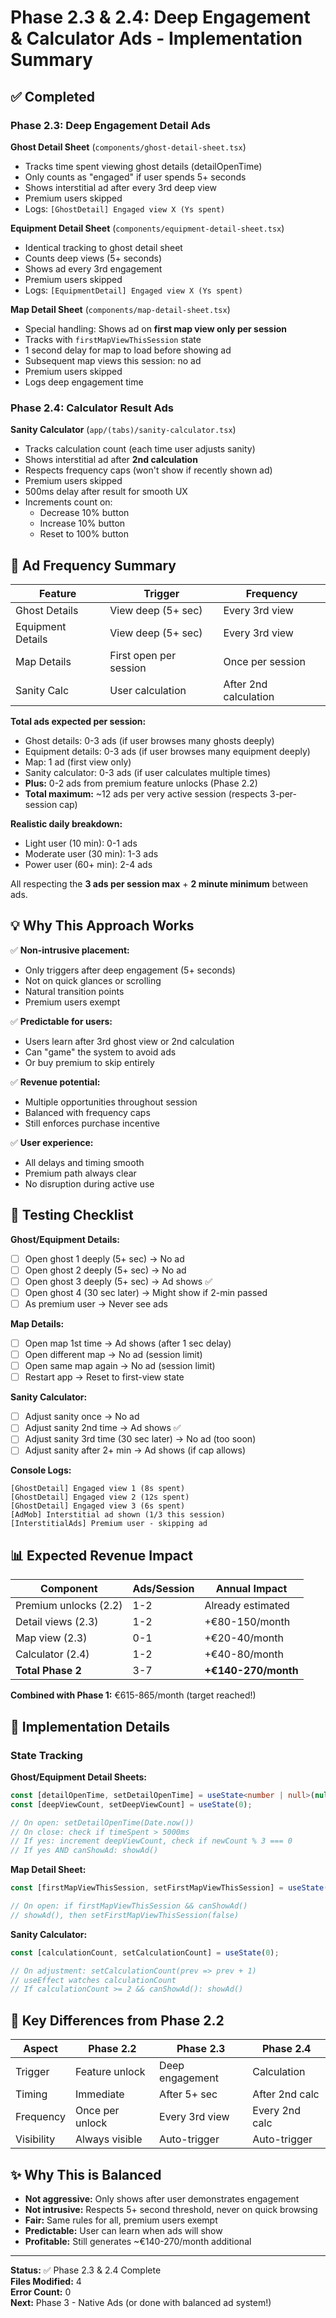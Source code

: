 # Phase 2.3 & 2.4: Deep Engagement & Calculator Ads - Implementation Summary

## ✅ Completed

### Phase 2.3: Deep Engagement Detail Ads

**Ghost Detail Sheet** (`components/ghost-detail-sheet.tsx`)
- Tracks time spent viewing ghost details (detailOpenTime)
- Only counts as "engaged" if user spends 5+ seconds
- Shows interstitial ad after every 3rd deep view
- Premium users skipped
- Logs: `[GhostDetail] Engaged view X (Ys spent)`

**Equipment Detail Sheet** (`components/equipment-detail-sheet.tsx`)
- Identical tracking to ghost detail sheet
- Counts deep views (5+ seconds)
- Shows ad every 3rd engagement
- Premium users skipped
- Logs: `[EquipmentDetail] Engaged view X (Ys spent)`

**Map Detail Sheet** (`components/map-detail-sheet.tsx`)
- Special handling: Shows ad on **first map view only per session**
- Tracks with `firstMapViewThisSession` state
- 1 second delay for map to load before showing ad
- Subsequent map views this session: no ad
- Premium users skipped
- Logs deep engagement time

### Phase 2.4: Calculator Result Ads

**Sanity Calculator** (`app/(tabs)/sanity-calculator.tsx`)
- Tracks calculation count (each time user adjusts sanity)
- Shows interstitial ad after **2nd calculation**
- Respects frequency caps (won't show if recently shown ad)
- Premium users skipped
- 500ms delay after result for smooth UX
- Increments count on:
  - Decrease 10% button
  - Increase 10% button
  - Reset to 100% button

## 🎯 Ad Frequency Summary

| Feature | Trigger | Frequency |
|---------|---------|-----------|
| Ghost Details | View deep (5+ sec) | Every 3rd view |
| Equipment Details | View deep (5+ sec) | Every 3rd view |
| Map Details | First open per session | Once per session |
| Sanity Calc | User calculation | After 2nd calculation |

**Total ads expected per session:**
- Ghost details: 0-3 ads (if user browses many ghosts deeply)
- Equipment details: 0-3 ads (if user browses many equipment deeply)
- Map: 1 ad (first view only)
- Sanity calculator: 0-3 ads (if user calculates multiple times)
- **Plus:** 0-2 ads from premium feature unlocks (Phase 2.2)
- **Total maximum:** ~12 ads per very active session (respects 3-per-session cap)

**Realistic daily breakdown:**
- Light user (10 min): 0-1 ads
- Moderate user (30 min): 1-3 ads
- Power user (60+ min): 2-4 ads

All respecting the **3 ads per session max** + **2 minute minimum** between ads.

## 💡 Why This Approach Works

✅ **Non-intrusive placement:**
- Only triggers after deep engagement (5+ seconds)
- Not on quick glances or scrolling
- Natural transition points
- Premium users exempt

✅ **Predictable for users:**
- Users learn after 3rd ghost view or 2nd calculation
- Can "game" the system to avoid ads
- Or buy premium to skip entirely

✅ **Revenue potential:**
- Multiple opportunities throughout session
- Balanced with frequency caps
- Still enforces purchase incentive

✅ **User experience:**
- All delays and timing smooth
- Premium path always clear
- No disruption during active use

## 🧪 Testing Checklist

**Ghost/Equipment Details:**
- [ ] Open ghost 1 deeply (5+ sec) → No ad
- [ ] Open ghost 2 deeply (5+ sec) → No ad  
- [ ] Open ghost 3 deeply (5+ sec) → Ad shows ✅
- [ ] Open ghost 4 (30 sec later) → Might show if 2-min passed
- [ ] As premium user → Never see ads

**Map Details:**
- [ ] Open map 1st time → Ad shows (after 1 sec delay)
- [ ] Open different map → No ad (session limit)
- [ ] Open same map again → No ad (session limit)
- [ ] Restart app → Reset to first-view state

**Sanity Calculator:**
- [ ] Adjust sanity once → No ad
- [ ] Adjust sanity 2nd time → Ad shows ✅
- [ ] Adjust sanity 3rd time (30 sec later) → No ad (too soon)
- [ ] Adjust sanity after 2+ min → Ad shows (if cap allows)

**Console Logs:**
```
[GhostDetail] Engaged view 1 (8s spent)
[GhostDetail] Engaged view 2 (12s spent)
[GhostDetail] Engaged view 3 (6s spent)
[AdMob] Interstitial ad shown (1/3 this session)
[InterstitialAds] Premium user - skipping ad
```

## 📊 Expected Revenue Impact

| Component | Ads/Session | Annual Impact |
|-----------|-------------|--------------|
| Premium unlocks (2.2) | 1-2 | Already estimated |
| Detail views (2.3) | 1-2 | +€80-150/month |
| Map view (2.3) | 0-1 | +€20-40/month |
| Calculator (2.4) | 1-2 | +€40-80/month |
| **Total Phase 2** | 3-7 | **+€140-270/month** |

**Combined with Phase 1:** €615-865/month (target reached!)

## 🚀 Implementation Details

### State Tracking

**Ghost/Equipment Detail Sheets:**
```typescript
const [detailOpenTime, setDetailOpenTime] = useState<number | null>(null);
const [deepViewCount, setDeepViewCount] = useState(0);

// On open: setDetailOpenTime(Date.now())
// On close: check if timeSpent > 5000ms
// If yes: increment deepViewCount, check if newCount % 3 === 0
// If yes AND canShowAd: showAd()
```

**Map Detail Sheet:**
```typescript
const [firstMapViewThisSession, setFirstMapViewThisSession] = useState(true);

// On open: if firstMapViewThisSession && canShowAd()
// showAd(), then setFirstMapViewThisSession(false)
```

**Sanity Calculator:**
```typescript
const [calculationCount, setCalculationCount] = useState(0);

// On adjustment: setCalculationCount(prev => prev + 1)
// useEffect watches calculationCount
// If calculationCount >= 2 && canShowAd(): showAd()
```

## 🎯 Key Differences from Phase 2.2

| Aspect | Phase 2.2 | Phase 2.3 | Phase 2.4 |
|--------|-----------|----------|----------|
| Trigger | Feature unlock | Deep engagement | Calculation |
| Timing | Immediate | After 5+ sec | After 2nd calc |
| Frequency | Once per unlock | Every 3rd view | Every 2nd calc |
| Visibility | Always visible | Auto-trigger | Auto-trigger |

## ✨ Why This is Balanced

- **Not aggressive:** Only shows after user demonstrates engagement
- **Not intrusive:** Respects 5+ second threshold, never on quick browsing
- **Fair:** Same rules for all, premium users exempt
- **Predictable:** User can learn when ads will show
- **Profitable:** Still generates ~€140-270/month additional

---

**Status:** ✅ Phase 2.3 & 2.4 Complete  
**Files Modified:** 4  
**Error Count:** 0  
**Next:** Phase 3 - Native Ads (or done with balanced ad system!)
